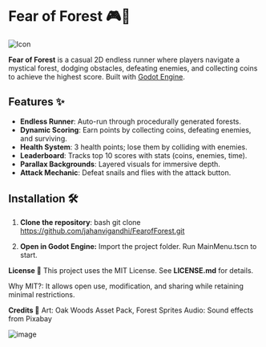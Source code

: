 # Fear of Forest 🎮🌲

![Icon](https://github.com/user-attachments/assets/a09c4047-3fe0-488b-9c3f-8666a62e2838)


**Fear of Forest** is a casual 2D endless runner where players navigate a mystical forest, dodging obstacles, defeating enemies, and collecting coins to achieve the highest score. Built with [Godot Engine](https://godotengine.org/).

## Features ✨
- **Endless Runner**: Auto-run through procedurally generated forests.
- **Dynamic Scoring**: Earn points by collecting coins, defeating enemies, and surviving.
- **Health System**: 3 health points; lose them by colliding with enemies.
- **Leaderboard**: Tracks top 10 scores with stats (coins, enemies, time).
- **Parallax Backgrounds**: Layered visuals for immersive depth.
- **Attack Mechanic**: Defeat snails and flies with the attack button.

## Installation 🛠️
1. **Clone the repository**:
   bash
   git clone https://github.com/jahanvigandhi/FearofForest.git
   
2. **Open in Godot Engine:**
   Import the project folder.
   Run MainMenu.tscn to start.

**License 📄**
This project uses the MIT License. See **LICENSE.md** for details.

Why MIT?: It allows open use, modification, and sharing while retaining minimal restrictions.

**Credits 🌟**
Art: Oak Woods Asset Pack, Forest Sprites
Audio: Sound effects from Pixabay

![image](https://github.com/user-attachments/assets/87d365ae-bb95-4fdb-b523-263d1245a64c)


